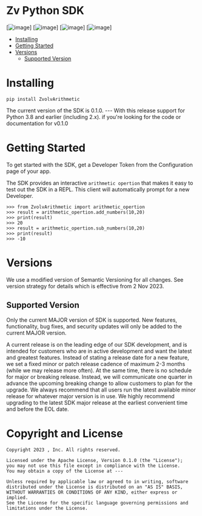 <!-- <p align="center">
  <img src="https://github.com/box/sdks/blob/master/images/box-dev-logo.png" alt= “box-dev-logo” width="30%" height="50%">
</p> -->

# Zv Python SDK

[![image](http://opensource.box.com/badges/active.svg)]
[![image](https://img.shields.io/pypi/v/boxsdk.svg)]
[![image](https://img.shields.io/pypi/dm/boxsdk.svg)]
[![image](https://coveralls.io/repos/github/box/box-python-sdk/badge.svg?branch=main)]


<!-- START doctoc generated TOC please keep comment here to allow auto update -->
<!-- DON'T EDIT THIS SECTION, INSTEAD RE-RUN doctoc TO UPDATE -->

- [Installing](#installing)
- [Getting Started](#getting-started)
- [Versions](#versions)
  - [Supported Version](#supported-version)

<!-- END doctoc generated TOC please keep comment here to allow auto update -->

# Installing

``` console
pip install ZvolvArithmetic 
```

The current version of the SDK is 0.1.0. --- With this release support for
Python 3.8 and earlier (including 2.x). if you're
looking for the code or documentation for v0.1.0

# Getting Started

To get started with the SDK, get a Developer Token from the
Configuration page of your app.

The SDK provides an interactive `arithmetic opertion` that makes it easy
to test out the SDK in a REPL. This client will automatically prompt for
a new Developer.

``` pycon
>>> from ZvolvArithmetic import arithmetic_opertion
>>> result = arithmetic_opertion.add_numbers(10,20)
>>> print(result)
>>> 20
>>> result = arithmetic_opertion.sub_numbers(10,20)
>>> print(result)
>>> -10

```
# Versions
We use a modified version of Semantic Versioning for all changes. See version strategy for details which is effective from 2 Nov 2023. 

## Supported Version

Only the current MAJOR version of SDK is supported. New features, functionality, bug fixes, and security updates will only be added to the current MAJOR version.

A current release is on the leading edge of our SDK development, and is intended for customers who are in active development and want the latest and greatest features.  Instead of stating a release date for a new feature, we set a fixed minor or patch release cadence of maximum 2-3 months (while we may release more often). At the same time, there is no schedule for major or breaking release. Instead, we will communicate one quarter in advance the upcoming breaking change to allow customers to plan for the upgrade. We always recommend that all users run the latest available minor release for whatever major version is in use. We highly recommend upgrading to the latest SDK major release at the earliest convenient time and before the EOL date.


# Copyright and License

    Copyright 2023 , Inc. All rights reserved.

    Licensed under the Apache License, Version 0.1.0 (the "License");
    you may not use this file except in compliance with the License.
    You may obtain a copy of the License at ---

    Unless required by applicable law or agreed to in writing, software
    distributed under the License is distributed on an "AS IS" BASIS,
    WITHOUT WARRANTIES OR CONDITIONS OF ANY KIND, either express or implied.
    See the License for the specific language governing permissions and
    limitations under the License.
